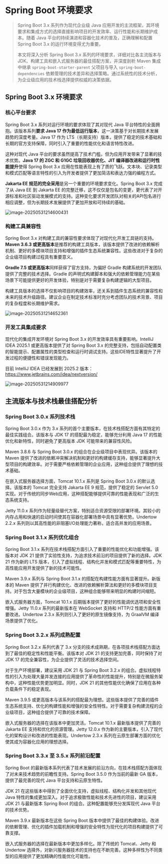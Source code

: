 # Spring Boot 环境要求

> Spring Boot 3.x 系列作为现代企业级 Java 应用开发的主流框架，其环境要求和集成方式的选择直接影响项目的开发效率、运行性能和长期维护成本。随着 Java 平台的持续演进和容器化技术的普及，正确理解和配置 Spring Boot 3.x 的运行环境变得尤为重要。
>
> 本文将深入分析 Spring Boot 3.x 系列的环境要求，详细对比各主流版本与 JDK、构建工具和嵌入式服务器的最佳搭配方案，并深度剖析 Maven 集成中继承 `spring-boot-starter-parent` 父项目与导入 `spring-boot-dependencies` 依赖管理的技术差异和选择策略。通过系统性的技术分析，为企业级应用的技术栈选择提供权威的决策依据。

## Spring Boot 3.x 环境要求

### 核心平台要求

Spring Boot 3.x 系列对运行环境的要求体现了其对现代 Java 平台特性的全面拥抱。该版本系列**要求 Java 17 作为最低运行版本**，这一决策基于对长期技术发展趋势的深度考量。Java 17 作为 LTS（长期支持）版本，提供了稳定的技术基础和长期的官方支持保障，同时引入了重要的性能优化和语言特性改进。

这种对现代 Java 平台的要求虽然提高了技术门槛，但为应用开发带来了显著的技术优势。**Java 17 的 ZGC 和 G1GC 垃圾回收器优化、JIT 编译器改进和运行时性能提升**使得 Spring Boot 3.x 应用在性能表现上有了质的飞跃。文本块、记录类型和模式匹配等语言特性的引入为开发者提供了更加简洁和表达力强的编程方式。

**Jakarta EE 规范的完全采用**是另一个重要的环境要求变化。Spring Boot 3.x 完成了从 Java EE 到 Jakarta EE 的完整迁移，这不仅仅是包名的变更，更代表了对开源标准和社区驱动发展模式的支持。这种变化要求开发团队对相关的API包名进行相应调整，但为长期技术发展提供了更加开放和可持续的基础。

![image-20250531214600431](https://bxsb-dev.oss-cn-shanghai.aliyuncs.com/image-20250531214600431.png)

### 构建工具兼容性

Spring Boot 3.x 对构建工具的兼容性要求体现了对现代化开发工具链的支持。**Maven 3.6.3 或更高版本**是推荐的构建工具版本，该版本提供了改进的依赖解析机制、更好的多模块项目支持和增强的插件生态系统兼容性。这些改进对于复杂的企业级项目构建过程具有重要意义。

**Gradle 7.5 或更高版本**同样获得了官方支持，为偏好 Gradle 构建系统的开发团队提供了完整的技术选择。Gradle 的声明式构建脚本和强大的依赖管理能力在某些场景下可能提供更好的开发体验，特别是对于需要复杂构建逻辑的大型项目。

构建工具版本的选择不仅影响项目的构建效率，还关系到插件生态系统的兼容性和未来的技术升级路径。建议企业在制定技术标准时充分考虑团队的技术背景、项目的复杂程度和长期维护需求。

![image-20250531214652361](https://bxsb-dev.oss-cn-shanghai.aliyuncs.com/image-20250531214652361.png)

### 开发工具集成要求

现代化的集成开发环境对 Spring Boot 3.x 的开发效率具有重要影响。IntelliJ IDEA 2025.1 或更高版本提供了对 Spring Boot 3.x 的完整支持，包括自动配置类的智能提示、配置属性的类型检查和运行时调试支持。这些IDE特性显著提升了开发过程的便捷性和错误发现能力。

目前 IntelliJ IDEA 已经发展到 2025.2 版本：https://www.jetbrains.com/idea/nextversion/

![image-20250531214909977](https://bxsb-dev.oss-cn-shanghai.aliyuncs.com/image-20250531214909977.png)

## 主流版本与技术栈最佳搭配分析

### Spring Boot 3.0.x 系列技术栈

Spring Boot 3.0.x 作为 3.x 系列的首个主要版本，在技术栈搭配方面有其特定的最佳实践组合。该版本与 JDK 17 的搭配最为稳定，能够充分利用 Java 17 的性能优化和新特性，同时避免了更高版本 JDK 可能带来的兼容性风险。

Maven 3.8.6 与 Spring Boot 3.0.x 的组合在企业级项目中表现优异。该版本的 Maven 提供了改进的依赖冲突解决机制和更好的构建缓存支持，能够显著提升大型项目的构建效率。对于需要严格依赖管理的企业应用，这种组合提供了理想的技术基础。

在嵌入式服务器选择方面，Tomcat 10.1.x 系列是 Spring Boot 3.0.x 的默认选择。该版本的 Tomcat 完全支持 Jakarta EE 9 规范，提供了稳定的 Servlet 5.0 实现。对于传统的同步Web应用，这种搭配能够提供可靠的性能表现和广泛的生态系统支持。

Jetty 11.0.x 系列作为轻量级替代方案，特别适合资源受限的部署环境。其较小的内存占用和快速的启动时间使其在容器化部署场景中具有显著优势。Undertow 2.2.x 系列则以其高性能的非阻塞I/O处理能力著称，适合高并发的应用场景。

### Spring Boot 3.1.x 系列优化组合

Spring Boot 3.1.x 系列在技术栈搭配方面引入了重要的性能优化和功能增强。该版本对 JDK 21 提供了实验性支持，为追求技术前沿的项目提供了新的选择。JDK 21 作为新的 LTS 版本，引入了虚拟线程、结构化并发和模式匹配等重要特性，为高性能应用开发提供了新的技术可能性。

Maven 3.9.x 系列与 Spring Boot 3.1.x 的搭配在构建性能方面有显著提升。新版本的 Maven 提供了并行构建优化、改进的依赖解析算法和更好的多模块项目支持。对于包含大量模块的企业级项目，这种组合能够带来明显的构建时间缩短。

嵌入式服务器方面，Tomcat 10.1.x 后期版本提供了更好的性能调优选项和安全性增强。Jetty 11.0.x 系列的最新版本在 WebSocket 支持和 HTTP/2 性能方面有重要改进。Undertow 2.3.x 系列则引入了更好的原生镜像支持，为 GraalVM 编译场景提供了优化。

### Spring Boot 3.2.x 系列成熟配置

Spring Boot 3.2.x 系列代表了 3.x 分支的技术成熟期，在各项技术栈搭配方面达到了最佳的稳定性和性能平衡。该版本对 JDK 21 的支持更加完善，同时保持了对 JDK 17 的完全兼容性，为企业提供了灵活的技术选择空间。

对于生产环境部署，建议采用 JDK 21 与 Spring Boot 3.2.x 的组合。虚拟线程特性的引入为处理大量并发连接的应用提供了革命性的性能提升，特别是在微服务架构中，这种性能优势更加明显。同时，JDK 21 的其他性能优化确保了应用在各种负载条件下的稳定表现。

Maven 3.9.5 或更高版本与该系列的搭配最为理想。这些版本提供了完善的插件生态系统支持、优化的构建性能和增强的安全性特性。对于需要复杂构建流程的企业级项目，这种组合提供了可靠的技术保障。

嵌入式服务器的选择在该版本中更加灵活。Tomcat 10.1.x 最新版本提供了完善的 Jakarta EE 支持和优化的资源管理。Jetty 12.0.x 作为新的主要版本，引入了现代化的架构设计和改进的性能表现。Undertow 2.3.x 系列在云原生部署方面的优化使其成为容器化应用的理想选择。

### Spring Boot 3.3.x 至 3.5.x 系列前沿配置

Spring Boot 的最新版本系列代表了技术发展的前沿方向，在技术栈搭配方面体现了对未来技术趋势的前瞻性支持。Spring Boot 3.5.0 作为当前的最新 GA 版本，提供了最完善的现代 Java 平台支持和云原生特性。

JDK 21 在这些版本中得到了全面优化支持，虚拟线程、结构化并发和其他现代 Java 特性的集成更加深入。对于追求极致性能和技术先进性的项目，建议采用 JDK 21 与最新版本 Spring Boot 的组合。这种配置能够充分发挥现代 Java 平台的技术优势。

Maven 3.9.x 最新版本在这些 Spring Boot 版本中提供了最佳的构建体验。改进的依赖管理、优化的插件加载机制和增强的安全特性为现代化的项目构建提供了可靠支撑。

嵌入式服务器的选择在最新版本中更加多样化。除了传统的 Tomcat、Jetty 和 Undertow 选择外，对新兴服务器技术的支持也在不断完善。这种多样性为不同类型的应用提供了更加精确的性能优化可能性。